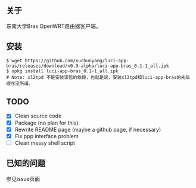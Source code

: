## 关于

东南大学Bras OpenWRT路由器客户端。

## 安装
```
$ wget https://github.com/xuchunyang/luci-app-bras/releases/download/v0.9-alpha/luci-app-bras_0.1-1_all.ipk
$ opkg install luci-app-bras_0.1-1_all.ipk
# Note: xl2tpd 不是安装该包的依赖，也就是说，安装xl2tpd和luci-app-bras的先后顺序没所谓。
```

## TODO
- [x] Clean source code
- [x] Package (no plan for this)
- [x] Rewrite README page (maybe a github page, if necessary)
- [x] Fix ppp interface problem
- [ ] Clean messy shell script

## 已知的问题
参见issue页面
